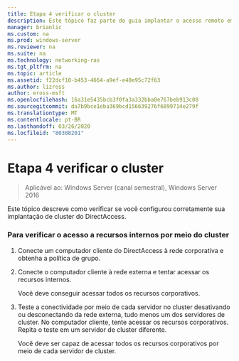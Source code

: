 ```yaml
---
title: Etapa 4 verificar o cluster
description: Este tópico faz parte do guia implantar o acesso remoto em um cluster no Windows Server 2016.
manager: brianlic
ms.custom: na
ms.prod: windows-server
ms.reviewer: na
ms.suite: na
ms.technology: networking-ras
ms.tgt_pltfrm: na
ms.topic: article
ms.assetid: f22dcf10-b453-4664-a9ef-e40e95c72f63
ms.author: lizross
author: eross-msft
ms.openlocfilehash: 16a31e5435bcb3f0fa3a332bba0e767beb913c08
ms.sourcegitcommit: da7b9bce1eba369bcd156639276f6899714e279f
ms.translationtype: MT
ms.contentlocale: pt-BR
ms.lasthandoff: 03/26/2020
ms.locfileid: "80308201"
---
```

# <a name="step-4-verify-the-cluster"></a>Etapa 4 verificar o cluster

>Aplicável ao: Windows Server (canal semestral), Windows Server 2016

Este tópico descreve como verificar se você configurou corretamente sua implantação de cluster do DirectAccess.  
  
### <a name="to-verify-access-to-internal-resources-through-the-cluster"></a>Para verificar o acesso a recursos internos por meio do cluster  
  
1.  Conecte um computador cliente do DirectAccess à rede corporativa e obtenha a política de grupo.  
  
2.  Conecte o computador cliente à rede externa e tentar acessar os recursos internos.  
  
    Você deve conseguir acessar todos os recursos corporativos.  
  
3.  Teste a conectividade por meio de cada servidor no cluster desativando ou desconectando da rede externa, tudo menos um dos servidores de cluster. No computador cliente, tente acessar os recursos corporativos. Repita o teste em um servidor de cluster diferente.  
  
    Você deve ser capaz de acessar todos os recursos corporativos por meio de cada servidor de cluster.  
  



